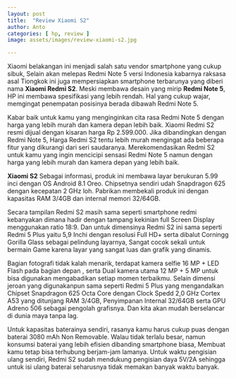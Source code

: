 ```yaml
---
layout: post
title:  "Review Xiaomi S2"
author: Anto
categories: [ hp, review ]
image: assets/images/review-xiaomi-s2.jpg

---
```


Xiaomi belakangan ini menjadi salah satu vendor smartphone yang cukup sibuk, Selain akan melepas Redmi Note 5 versi Indonesia kabarnya raksasa asal Tiongkok ini juga mempersiapkan smartphone terbarunya yang diberi nama **Xiaomi Redmi S2**. Meski membawa desain yang mirip **Redmi Note 5**, HP ini membawa spesifikasi yang lebih rendah. Hal yang cukup wajar, memgingat penempatan posisinya berada dibawah Redmi Note 5.

Kabar baik untuk kamu yang menginginkan cita rasa Redmi Note 5 dengan harga yang lebih murah dan kamera depan lebih baik. Xiaomi Redmi S2 resmi dijual dengan kisaran harga Rp 2.599.000. Jika dibandingkan dengan Redmi Note 5, Harga Redmi S2 tentu lebih murah mengingat ada beberapa fitur yang dikurangi dari seri saudaranya. Merekomendasikan Redmi S2 untuk kamu yang ingin mencicipi sensasi Redmi Note 5 namun dengan harga yang lebih murah dan kamera depan yang lebih baik.

**Xiaomi S2**
Sebagai informasi, produk ini membawa layar berukuran 5.99 inci dengan OS Android 8.1 Oreo. Chipsetnya sendiri udah Snapdragon 625 dengan kecepatan 2 GHz loh. Pabrikan membekali produk ini dengan kapasitas RAM 3/4GB dan internal memori 32/64GB.

Secara tampilan Redmi S2 masih sama seperti smartphone redmi kebanyakan dimana hadir dengan tampang kekinian full Screen Display menggunakan ratio 18:9. Dan untuk dimensinya Redmi S2 ini sama seperti Redmi 5 Plus yaitu 5,9 Inchi dengan resolusi Full HD+ serta dibalut Corningg Gorilla Glass sebagai pelindung layarnya, Sangat cocok sekali untuk bermain Game karena layar yang sangat luas dan grafik yang dinamis.

Bagian fotografi tidak kalah menarik, terdapat kamera selfie 16 MP + LED Flash pada bagian depan , serta Dual kamera utama 12 MP + 5 MP untuk bisa digunakan mengabadikan setiap momen terbaikmu. Selain dimensi jeroan yang digunakanpun sama seperti Redmi 5 Plus yang mengandalkan Chipset Snapdragon 625 Octa Core dengan Clock Spedd 2,0 GHz Cortex A53 yang ditunjang RAM 3/4GB, Penyimpanan Internal 32/64GB serta GPU Adreno 506 sebagai pengolah grafisnya. Dan kita akan mudah berselancar di dunia maya tanpa lag.

Untuk kapasitas baterainya sendiri, rasanya kamu harus cukup puas dengan baterai 3080 mAh Non Removable. Walau tidak terlalu besar, namun konsumsi baterai yang lebih efisien dibanding smartphone biasa, Membuat kamu tetap bisa terhubung berjam-jam lamanya. Untuk waktu pengisian ulang sendiri, Redmi S2 sudah mendukung pengisian daya 5V/2A sehingga untuk isi ulang baterai seharusnya tidak memakan banyak waktu banyak.

